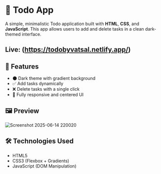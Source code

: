 # 📝 Todo App

A simple, minimalistic Todo application built with **HTML**, **CSS**, and **JavaScript**. This app allows users to add and delete tasks in a clean dark-themed interface.

## Live: (https://todobyvatsal.netlify.app/)
## 🚀 Features

- 🌑 Dark theme with gradient background
- ✅ Add tasks dynamically
- ❌ Delete tasks with a single click
- 🎯 Fully responsive and centered UI

## 🖼 Preview

![Screenshot 2025-06-14 220020](https://github.com/user-attachments/assets/b075e335-3841-4a8c-9da6-7b229845bda9)


## 🛠️ Technologies Used

- HTML5
- CSS3 (Flexbox + Gradients)
- JavaScript (DOM Manipulation)
